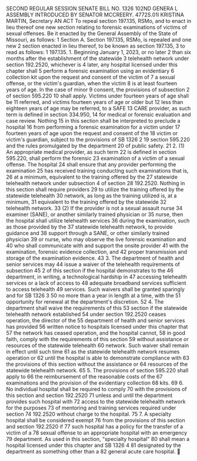 SECOND REGULAR SESSION
SENATE BILL NO. 1326
102ND GENERA L ASSEMBLY
INTRODUCED BY SENATOR MCCREERY.
4772S.01I KRISTINA MARTIN, Secretary
AN ACT
To repeal section 197.135, RSMo, and to enact in lieu thereof one new section relating to forensic
examinations of victims of sexual offenses.
Be it enacted by the General Assembly of the State of Missouri, as follows:
1 Section A. Section 197.135, RSMo, is repealed and one new
2 section enacted in lieu thereof, to be known as section 197.135,
3 to read as follows:
1 197.135. 1. Beginning January 1, 2023, or no later
2 than six months after the establishment of the statewide
3 telehealth network under section 192.2520, whichever is
4 later, any hospital licensed under this chapter shall
5 perform a forensic examination using an evidentiary
6 collection kit upon the request and consent of the victim of
7 a sexual offense, or the victim's guardian, when the victim
8 is at least fourteen years of age. In the case of minor
9 consent, the provisions of subsection 2 of section 595.220
10 shall apply. Victims under fourteen years of age shall be
11 referred, and victims fourteen years of age or older but
12 less than eighteen years of age may be referred, to a SAFE
13 CARE provider, as such term is defined in section 334.950,
14 for medical or forensic evaluation and case review. Nothing
15 in this section shall be interpreted to preclude a hospital
16 from performing a forensic examination for a victim under
17 fourteen years of age upon the request and consent of the
18 victim or victim's guardian, subject to the provisions of
SB 1326 2
19 section 595.220 and the rules promulgated by the department
20 of public safety.
21 2. (1) An appropriate medical provider, as such term
22 is defined in section 595.220, shall perform the forensic
23 examination of a victim of a sexual offense. The hospital
24 shall ensure that any provider performing the examination
25 has received training conducting such examinations that is,
26 at a minimum, equivalent to the training offered by the
27 statewide telehealth network under subsection 4 of section
28 192.2520. Nothing in this section shall require providers
29 to utilize the training offered by the statewide telehealth
30 network, as long as the training utilized is, at a minimum,
31 equivalent to the training offered by the statewide
32 telehealth network.
33 (2) If the provider is not a sexual assault nurse
34 examiner (SANE), or another similarly trained physician or
35 nurse, then the hospital shall utilize telehealth services
36 during the examination, such as those provided by the
37 statewide telehealth network, to provide guidance and
38 support through a SANE, or other similarly trained physician
39 or nurse, who may observe the live forensic examination and
40 who shall communicate with and support the onsite provider
41 with the examination, forensic evidence collection, and
42 proper transmission and storage of the examination evidence.
43 3. The department of health and senior services may
44 issue a waiver of the telehealth requirements of subsection
45 2 of this section if the hospital demonstrates to the
46 department, in writing, a technological hardship in
47 accessing telehealth services or a lack of access to
48 adequate broadband services sufficient to access telehealth
49 services. Such waivers shall be granted sparingly and for
SB 1326 3
50 no more than a year in length at a time, with the
51 opportunity for renewal at the department's discretion.
52 4. The department shall waive the requirements of this
53 section if the statewide telehealth network established
54 under section 192.2520 ceases operation, the director of the
55 department of health and senior services has provided
56 written notice to hospitals licensed under this chapter that
57 the network has ceased operation, and the hospital cannot,
58 in good faith, comply with the requirements of this section
59 without assistance or resources of the statewide telehealth
60 network. Such waiver shall remain in effect until such time
61 as the statewide telehealth network resumes operation or
62 until the hospital is able to demonstrate compliance with
63 the provisions of this section without the assistance or
64 resources of the statewide telehealth network.
65 5. The provisions of section 595.220 shall apply to
66 the reimbursement of the reasonable costs of the
67 examinations and the provision of the evidentiary collection
68 kits.
69 6. No individual hospital shall be required to comply
70 with the provisions of this section and section 192.2520
71 unless and until the department provides such hospital with
72 access to the statewide telehealth network for the purposes
73 of mentoring and training services required under section
74 192.2520 without charge to the hospital.
75 7. A specialty hospital shall be considered exempt
76 from the provisions of this section and section 192.2520 if
77 such hospital has a policy for the transfer of a victim of a
78 sexual offense to an appropriate hospital with an emergency
79 department. As used in this section, "specialty hospital"
80 shall mean a hospital licensed under this chapter and
SB 1326 4
81 designated by the department as something other than a
82 general acute care hospital.

